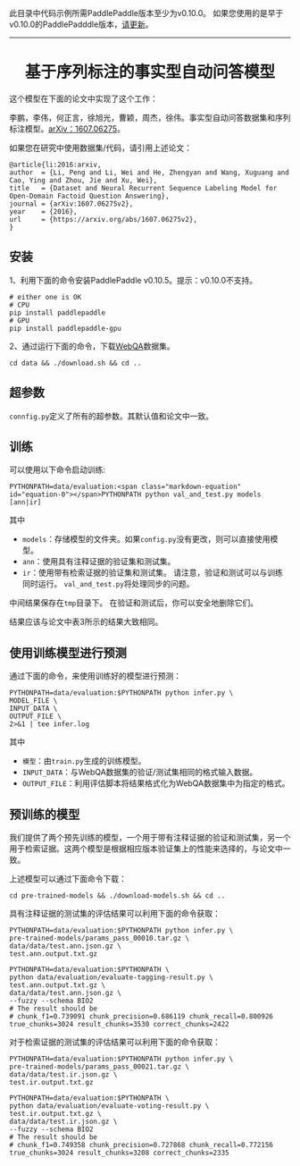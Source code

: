 此目录中代码示例所需PaddlePaddle版本至少为v0.10.0。 如果您使用的是早于v0.10.0的PaddlePadddle版本，[请更新](http://www.paddlepaddle.org/docs/develop/documentation/en/build_and_install/pip_install_en.html)。
*****
# <center>基于序列标注的事实型自动问答模型</center>

这个模型在下面的论文中实现了这个工作：

李鹏，李伟，何正言，徐旭光，曹颖，周杰，徐伟。事实型自动问答数据集和序列标注模型。[arXiv：1607.06275](https://arxiv.org/abs/1607.06275)。

如果您在研究中使用数据集/代码，请引用上述论文：

    @article{li:2016:arxiv,
    author  = {Li, Peng and Li, Wei and He, Zhengyan and Wang, Xuguang and Cao, Ying and Zhou, Jie and Xu, Wei},
    title   = {Dataset and Neural Recurrent Sequence Labeling Model for Open-Domain Factoid Question Answering},
    journal = {arXiv:1607.06275v2},
    year    = {2016},
    url     = {https://arxiv.org/abs/1607.06275v2},
    }


## 安装
1、利用下面的命令安装PaddlePaddle v0.10.5。提示：v0.10.0不支持。

    # either one is OK
    # CPU
    pip install paddlepaddle
    # GPU
    pip install paddlepaddle-gpu
2、通过运行下面的命令，下载[WebQA](http://research.baidu.com/)数据集。

    cd data && ./download.sh && cd ..

## 超参数
`connfig.py`定义了所有的超参数。其默认值和论文中一致。

## 训练
可以使用以下命令启动训练:

    PYTHONPATH=data/evaluation:<span class="markdown-equation" id="equation-0"></span>PYTHONPATH python val_and_test.py models [ann|ir]

其中
+ `models`：存储模型的文件夹。如果`config.py`没有更改，则可以直接使用模型。
+ `ann`：使用具有注释证据的验证集和测试集。
+ `ir`：使用带有检索证据的验证集和测试集。
请注意，验证和测试可以与训练同时运行。 `val_and_test.py`将处理同步的问题。

中间结果保存在`tmp`目录下。 在验证和测试后，你可以安全地删除它们。

结果应该与论文中表3所示的结果大致相同。

## 使用训练模型进行预测
通过下面的命令，来使用训练好的模型进行预测：

    PYTHONPATH=data/evaluation:$PYTHONPATH python infer.py \
    MODEL_FILE \
    INPUT_DATA \
    OUTPUT_FILE \
    2>&1 | tee infer.log

其中
+ `模型`：由`train.py`生成的训练模型。
+ `INPUT_DATA`：与WebQA数据集的验证/测试集相同的格式输入数据。
+ `OUTPUT_FILE`：利用评估脚本将结果格式化为WebQA数据集中为指定的格式。

## 预训练的模型
我们提供了两个预先训练的模型，一个用于带有注释证据的验证和测试集，另一个用于检索证据。这两个模型是根据相应版本验证集上的性能来选择的，与论文中一致。

上述模型可以通过下面命令下载：

    cd pre-trained-models && ./download-models.sh && cd ..

具有注释证据的测试集的评估结果可以利用下面的命令获取：

    PYTHONPATH=data/evaluation:$PYTHONPATH python infer.py \
    pre-trained-models/params_pass_00010.tar.gz \
    data/data/test.ann.json.gz \
    test.ann.output.txt.gz

    PYTHONPATH=data/evaluation:$PYTHONPATH \
    python data/evaluation/evaluate-tagging-result.py \
    test.ann.output.txt.gz \
    data/data/test.ann.json.gz \
    --fuzzy --schema BIO2
    # The result should be
    # chunk_f1=0.739091 chunk_precision=0.686119 chunk_recall=0.800926 true_chunks=3024 result_chunks=3530 correct_chunks=2422

对于检索证据的测试集的评估结果可以利用下面的命令获取：

    PYTHONPATH=data/evaluation:$PYTHONPATH python infer.py \
    pre-trained-models/params_pass_00021.tar.gz \
    data/data/test.ir.json.gz \
    test.ir.output.txt.gz

    PYTHONPATH=data/evaluation:$PYTHONPATH \
    python data/evaluation/evaluate-voting-result.py \
    test.ir.output.txt.gz \
    data/data/test.ir.json.gz \
    --fuzzy --schema BIO2
    # The result should be
    # chunk_f1=0.749358 chunk_precision=0.727868 chunk_recall=0.772156 true_chunks=3024 result_chunks=3208 correct_chunks=2335
